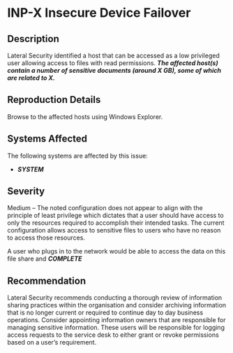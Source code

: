 INP-X Insecure Device Failover
==============================

Description
-----------
Lateral Security identified a host that can be accessed as a low privileged user allowing access to files with read permissions. ***The affected host(s) contain a number of sensitive documents (around X GB), some of which are related to X.***

Reproduction Details
--------------------
Browse to the affected hosts using Windows Explorer.

Systems Affected
----------------
The following systems are affected by this issue:
  * ***SYSTEM***

Severity
--------
Medium – The noted configuration does not appear to align with the principle of least privilege which dictates that a user should have access to only the resources required to accomplish their intended tasks. The current configuration allows access to sensitive files to users who have no reason to access those resources.

A user who plugs in to the network would be able to access the data on this file share and  ***COMPLETE***

Recommendation
--------------
Lateral Security recommends conducting a thorough review of information sharing practices within the organisation and consider archiving information that is no longer current or required to continue day to day business operations.
Consider appointing information owners that are responsible for managing sensitive information. These users will be responsible for logging access requests to the service desk to either grant or revoke permissions based on a user’s requirement.
